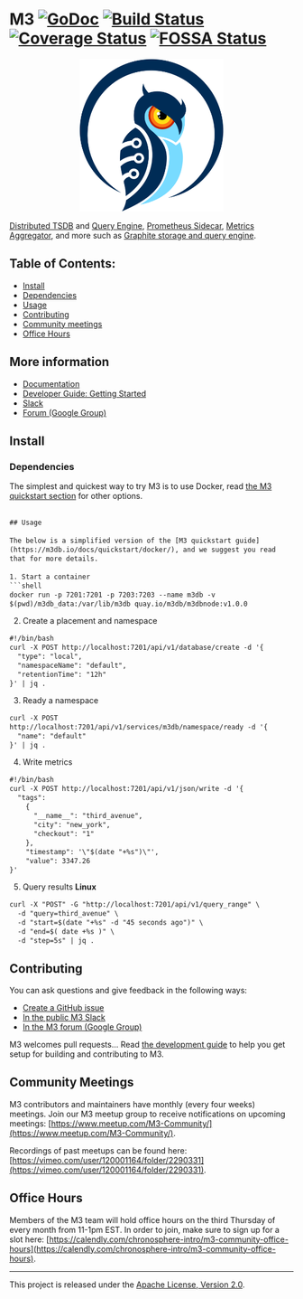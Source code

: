 # M3 [![GoDoc][doc-img]][doc] [![Build Status][ci-img]][ci] [![Coverage Status][cov-img]][cov] [![FOSSA Status][fossa-img]][fossa] 

<p align="center"><img src="site/static/images/logo-square.png" alt="M3 Logo" width="256" height="270"></p>

[Distributed TSDB](https://docs.m3db.io/m3db/) and [Query Engine](https://docs.m3db.io/how_to/query/), [Prometheus Sidecar](https://docs.m3db.io/integrations/prometheus/), [Metrics Aggregator](https://docs.m3db.io/overview/components/#m3-aggregator), and more such as [Graphite storage and query engine](https://docs.m3db.io/integrations/graphite/).

## Table of Contents:
- [Install](#install)
- [Dependencies](#dependencies)
- [Usage](#usage)
- [Contributing](#contributing)
- [Community meetings](#community-meetings)
- [Office Hours](#office-hours)

## More information

- [Documentation](https://docs.m3db.io/)
- [Developer Guide: Getting Started](https://github.com/m3db/m3/blob/master/DEVELOPMENT.md)
- [Slack](http://bit.ly/m3slack)
- [Forum (Google Group)](https://groups.google.com/forum/#!forum/m3db)

## Install 



### Dependencies 

The simplest and quickest way to try M3 is to use Docker, read [the M3 quickstart section](https://m3db.io/docs/quickstart) for other options. 

```

## Usage 

The below is a simplified version of the [M3 quickstart guide](https://m3db.io/docs/quickstart/docker/), and we suggest you read that for more details.

1. Start a container
```shell
docker run -p 7201:7201 -p 7203:7203 --name m3db -v $(pwd)/m3db_data:/var/lib/m3db quay.io/m3db/m3dbnode:v1.0.0
```

2. Create a placement and namespace
```shell
#!/bin/bash
curl -X POST http://localhost:7201/api/v1/database/create -d '{
  "type": "local",
  "namespaceName": "default",
  "retentionTime": "12h"
}' | jq .
```

3. Ready a namespace
```shell
curl -X POST http://localhost:7201/api/v1/services/m3db/namespace/ready -d '{
  "name": "default"
}' | jq .
```

4. Write metrics
```shell
#!/bin/bash
curl -X POST http://localhost:7201/api/v1/json/write -d '{
  "tags": 
    {
      "__name__": "third_avenue",
      "city": "new_york",
      "checkout": "1"
    },
    "timestamp": '\"$(date "+%s")\"',
    "value": 3347.26
}'
```

5. Query results
**Linux**
```shell
curl -X "POST" -G "http://localhost:7201/api/v1/query_range" \
  -d "query=third_avenue" \
  -d "start=$(date "+%s" -d "45 seconds ago")" \
  -d "end=$( date +%s )" \
  -d "step=5s" | jq .  
```

## Contributing 

You can ask questions and give feedback in the following ways:
- [Create a GitHub issue](https://github.com/m3db/m3/issues)
- [In the public M3 Slack](http://bit.ly/m3slack)
- [In the M3 forum (Google Group)](https://groups.google.com/forum/#!forum/m3db)

M3 welcomes pull requests…
Read [the development guide](DEVELOPMENT.md) to help you get setup for building and contributing to M3.

## Community Meetings

M3 contributors and maintainers have monthly (every four weeks) meetings. Join our M3 meetup group to receive notifications on upcoming meetings: 
[https://www.meetup.com/M3-Community/](https://www.meetup.com/M3-Community/).

Recordings of past meetups can be found here: [https://vimeo.com/user/120001164/folder/2290331](https://vimeo.com/user/120001164/folder/2290331).

## Office Hours

Members of the M3 team will hold office hours on the third Thursday of every month from 11-1pm EST. In order to join, make sure to sign up for a slot here: [https://calendly.com/chronosphere-intro/m3-community-office-hours](https://calendly.com/chronosphere-intro/m3-community-office-hours).

<hr>

This project is released under the [Apache License, Version 2.0](LICENSE).

[doc-img]: https://godoc.org/github.com/m3db/m3?status.svg
[doc]: https://godoc.org/github.com/m3db/m3
[ci-img]: https://badge.buildkite.com/5509d9360bfea7f99ac3a07fd029feb1aafa5cff9ed5ab667b.svg?branch=master
[ci]: https://buildkite.com/uberopensource/m3-monorepo-ci
[cov-img]: https://codecov.io/gh/m3db/m3/branch/master/graph/badge.svg
[cov]: https://codecov.io/gh/m3db/m3
[fossa-img]: https://app.fossa.io/api/projects/custom%2B4529%2Fgithub.com%2Fm3db%2Fm3.svg?type=shield
[fossa]: https://app.fossa.io/projects/custom%2B4529%2Fgithub.com%2Fm3db%2Fm3?ref=badge_shield

